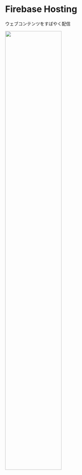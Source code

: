 # Firebase Hosting

ウェブコンテンツをすばやく配信

<img src="/markdown/img/hosting.png" width="60%" height="60%"/>